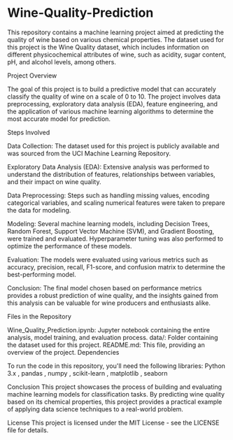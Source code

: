 # Wine-Quality-Prediction
This repository contains a machine learning project aimed at predicting the quality of wine based on various chemical properties. The dataset used for this project is the Wine Quality dataset, which includes information on different physicochemical attributes of wine, such as acidity, sugar content, pH, and alcohol levels, among others.

Project Overview

The goal of this project is to build a predictive model that can accurately classify the quality of wine on a scale of 0 to 10. The project involves data preprocessing, exploratory data analysis (EDA), feature engineering, and the application of various machine learning algorithms to determine the most accurate model for prediction.

Steps Involved

Data Collection: The dataset used for this project is publicly available and was sourced from the UCI Machine Learning Repository.

Exploratory Data Analysis (EDA): Extensive analysis was performed to understand the distribution of features, relationships between variables, and their impact on wine quality.

Data Preprocessing: Steps such as handling missing values, encoding categorical variables, and scaling numerical features were taken to prepare the data for modeling.

Modeling: Several machine learning models, including Decision Trees, Random Forest, Support Vector Machine (SVM), and Gradient Boosting, were trained and evaluated. Hyperparameter tuning was also performed to optimize the performance of these models.

Evaluation: The models were evaluated using various metrics such as accuracy, precision, recall, F1-score, and confusion matrix to determine the best-performing model.

Conclusion: The final model chosen based on performance metrics provides a robust prediction of wine quality, and the insights gained from this analysis can be valuable for wine producers and enthusiasts alike.

Files in the Repository

Wine_Quality_Prediction.ipynb: Jupyter notebook containing the entire analysis, model training, and evaluation process.
data/: Folder containing the dataset used for this project.
README.md: This file, providing an overview of the project.
Dependencies

To run the code in this repository, you'll need the following libraries:
Python 3.x ,
pandas ,
numpy ,
scikit-learn ,
matplotlib ,
seaborn 


Conclusion
This project showcases the process of building and evaluating machine learning models for classification tasks. By predicting wine quality based on its chemical properties, this project provides a practical example of applying data science techniques to a real-world problem.

License
This project is licensed under the MIT License - see the LICENSE file for details.

